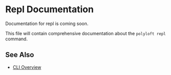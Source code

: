 # Repl Documentation

Documentation for repl is coming soon.

This file will contain comprehensive documentation about the `polyloft repl` command.

## See Also

- [CLI Overview](overview.md)
